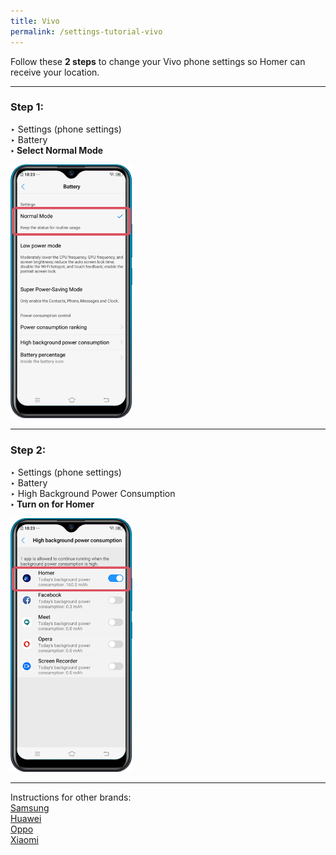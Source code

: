 ```yaml
---
title: Vivo
permalink: /settings-tutorial-vivo
---
```


Follow these **2 steps** to change your Vivo phone settings so Homer can receive your location. 
<hr>

### **Step 1:**<br>
‣ Settings (phone settings)<br>
‣ Battery<br>
**‣ Select Normal Mode**

<div class="image-wrapper">
    <img alt='Vivo Step 1' style='width:195px;' src='/images/tutorial/vivo1.png'>
</div>

<hr>

### **Step 2:**<br>
‣ Settings (phone settings)<br>
‣ Battery<br>
‣ High Background Power Consumption<br>
**‣ Turn on for Homer**

<div class="image-wrapper">
    <img alt='Vivo Step 2' style='width:195px;' src='/images/tutorial/vivo2.png'>
</div>

<hr>

Instructions for other brands:<br>
<a href="/settings-tutorial-samsung">Samsung</a><br>
<a href="/settings-tutorial-huawei">Huawei</a><br>
<a href="/settings-tutorial-oppo">Oppo</a><br>
<a href="/settings-tutorial-xiaomi">Xiaomi</a><br>